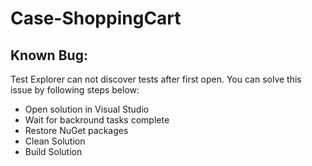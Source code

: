 # Case-ShoppingCart

## Known Bug:
Test Explorer can not discover tests after first open. You can solve this issue by following steps below:
* Open solution in Visual Studio
* Wait for backround tasks complete
* Restore NuGet packages
* Clean Solution
* Build Solution